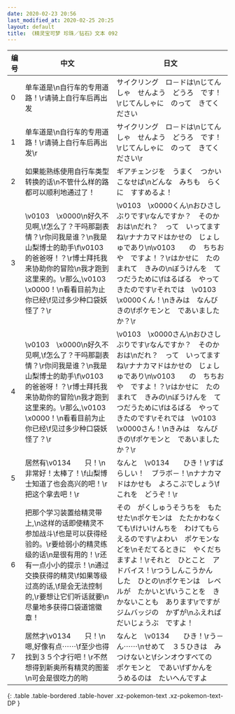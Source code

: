 ```yaml
---
date: 2020-02-23 20:56
last_modified_at: 2020-02-25 20:25
layout: default
title: 《精灵宝可梦 珍珠／钻石》文本 092
---
```

| 编号 | 中文 | 日文 |
| ---- | ---- | ---- |
| 0 | 单车道是\n自行车的专用道路！\r请骑上自行车后再出发 | サイクリング　ロ－ドは\nじてんしゃ　せんよう　どうろ　です！\rじてんしゃに　のって　きてください |
| 1 | 单车道是\n自行车的专用道路！\r请骑上自行车后再出发\r | サイクリング　ロ－ドは\nじてんしゃ　せんよう　どうろ　です！\rじてんしゃに　のって　きてください\r |
| 2 | 如果能熟练使用自行车类型转换的话\n不管什么样的路都可以顺利地通过了！ | ギアチェンジを　うまく　つかいこなせば\nどんな　みちも　らくに　すすめるよ！ |
| 3 | \v0103　\x0000\n好久不见啊,\f怎么了？干吗那副表情？\r你问我是谁？\n我是山梨博士的助手\f\v0103　　的爸爸呀！？\r博士拜托我来协助你的冒险\n我才跑到这里来的。\r那么,\v0103　\x0000！\n看看目前为止你已经\f见过多少种口袋妖怪了？\r | \v0103　\x0000くん\nおひさしぶりです\rなんですか？　そのかおは\nだれ？　って　いってますね\rナナカマドはかせの　じょしゅであり\n\v0103　　の　ちちおや　ですよ！？\rはかせに　たのまれて　きみの\nぼうけんを　てつだうために\fはるばる　やってきたのです\rそれでは　\v0103　\x0000くん！\nきみは　なんびきの\fポケモンと　であいましたか？\r |
| 4 | \v0103　\x0000\n好久不见啊,\f怎么了？干吗那副表情？\r你问我是谁？\n我是山梨博士的助手\f\v0103　　的爸爸呀！？\r博士拜托我来协助你的冒险\n我才跑到这里来的。\r那么,\v0103　\x0000！\n看看目前为止你已经\f见过多少种口袋妖怪了？\r | \v0103　\x0000さん\nおひさしぶりです\rなんですか？　そのかおは\nだれ？　って　いってますね\rナナカマドはかせの　じょしゅであり\n\v0103　　の　ちちおや　ですよ！？\rはかせに　たのまれて　きみの\nぼうけんを　てつだうために\fはるばる　やってきたのです\rそれでは　\v0103　\x0000さん！\nきみは　なんびきの\fポケモンと　であいましたか？\r |
| 5 | 居然有\v0134　　只！\n非常好！太棒了！\f山梨博士知道了也会高兴的吧！\r把这个拿去吧！\r | なんと　\v0134　　ひき！\rすばらしい！　ブラボ－！\nナナカマドはかせも　よろこぶでしょう\fこれを　どうぞ！\r |
| 6 | 把那个学习装置给精灵带上,\n这样的话即使精灵不参加战斗\f也是可以获得经验的。\r要给弱小的精灵练级的话\n是很有用的！\r还有一点小小的提示！\n通过交换获得的精灵\f如果等级过高的话,\f是会无法控制的,\r要想让它们听话就要\n尽量地多获得口袋道馆徽章！ | その　がくしゅうそうちを　もたせた\nポケモンは　たたかわなくても\fけいけんちを　わけてもらえるのです\rよわい　ポケモンなどを\nそだてるときに　やくだちますよ！\rそれと　ひとこと　アドバイス！\rつうしんこうかん　した　ひとの\nポケモンは　レベルが　たかいと\fいうことを　きかないことも　あります\rですが　ジムバッジの　かずが\nふえれば　だいじょうぶ　ですよ！ |
| 7 | 居然才\v0134　　只！\n嗯,好像有点⋯⋯\f至少也得找到３５个才行吧！\r不然想得到新奥所有精灵的图鉴\n可会是很吃力的哟 | なんと　\v0134　　ひき！\rう－ん⋯⋯\nせめて　３５ひきは　みつけないと\fシンオウすべての　ポケモンと　であい\fずかんを　うめるのは　たいへんですよ |
{: .table .table-bordered .table-hover .xz-pokemon-text .xz-pokemon-text-DP }